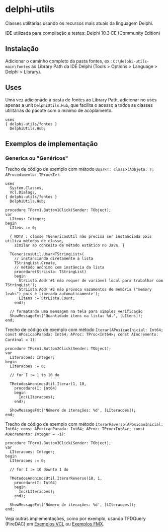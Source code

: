 # delphi-utils
Classes utilitárias usando os recursos mais atuais da linguagem Delphi.

IDE utilizada para compilação e testes: Delphi 10.3 CE (Community Edition)

## Instalação
Adicionar o caminho completo da pasta fontes, ex.: `C:\delphi-utils-main\fontes` ao Library Path da IDE Delphi (Tools > Options > Language > Delphi > Library).

## Uses

Uma vez adicionado a pasta de fontes ao Library Path, adicionar no uses apenas a unit `DelphiUtils.Hub`, que facilita o acesso a todos as classes utilitárias do pacote com o mínimo de acoplamento.

```delphi
uses
{ delphi-utils/fontes }  
  DelphiUtils.Hub;
```

## Exemplos de implementação

### Generics ou "Genéricos"

Trecho de código de exemplo com método `Usar<T: class>(AObjeto: T; AProcedimento: TProc<T>)`:

```delphi
uses
  System.Classes,
  Vcl.Dialogs,
{ delphi-utils/fontes }  
  DelphiUtils.Hub;

procedure TForm1.Button1Click(Sender: TObject);
var
  LItens: Integer;
begin
  LItens := 0;

  { NOTA : classe TGenericosUtil não precisa ser instanciada pois utiliza métodos de classe,
    similar ao conceito de método estático no Java. }

  TGenericosUtil.Usar<TStringList>(
    // instanciando diretamente a lista
    TStringList.Create,
    // método anônimo com instância da lista
    procedure(StrLista: TStringList)
    begin
      StrLista.Add('#1 não requer de variável local para trabalhar com TStringList');
      StrLista.Add('#2 não provoca vazamentos de memória ("memory leaks") pois é liberado automaticamente');
      LItens := StrLista.Count;
    end);

  // formatando uma mensagem na tela para simples verificação
  ShowMessageFmt('Quantidade itens na lista: %d.', [LItens]);
end;
```

Trecho de código de exemplo com método `Iterar(APosicaoInicial: Int64; const APosicaoParada: Int64; AProc: TProc<Int64>; const AIncremento: Cardinal = 1)`:

```delphi
procedure TForm1.Button2Click(Sender: TObject);
var
  LIteracoes: Integer;
begin
  LIteracoes := 0;

  // for I := 1 to 10 do

  TMetodosAnonimosUtil.Iterar(1, 10,
    procedure(I: Int64)
    begin
      Inc(LIteracoes);
    end);

  ShowMessageFmt('Número de iterações: %d', [LIteracoes]);
end;
```

Trecho de código de exemplo com método `IterarReverso(APosicaoInicial: Int64; const APosicaoParada: Int64; AProc: TProc<Int64>; const ADecremento: Integer = -1)`:

```delphi
procedure TForm1.Button3Click(Sender: TObject);
var
  LIteracoes: Integer;
begin
  LIteracoes := 0;

  // for I := 10 downto 1 do

  TMetodosAnonimosUtil.IterarReverso(10, 1,
    procedure(I: Int64)
    begin
      Inc(LIteracoes);
    end);

  ShowMessageFmt('Número de iterações: %d', [LIteracoes]);
end;
```

Veja outras implementações, como por exemplo, usando TFDQuery (FireDAC) em [Exemplos VCL](https://github.com/alexsmazierom/delphi-utils/tree/main/exemplos/VCL) ou [Exemplos FMX](https://github.com/alexsmazierom/delphi-utils/tree/main/exemplos/FMX).